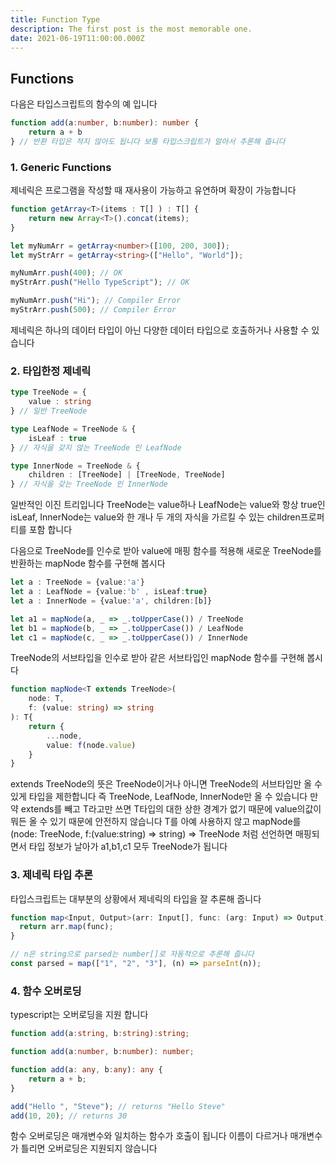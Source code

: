 ```yaml
---
title: Function Type
description: The first post is the most memorable one.
date: 2021-06-19T11:00:00.000Z
---
```



## Functions

다음은 타입스크립트의 함수의 예 입니다

```ts
function add(a:number, b:number): number {
    return a + b
} // 반환 타입은 적지 않아도 됩니다 보통 타입스크립트가 알아서 추론해 줍니다

```

### 1. Generic Functions

제네릭은 프로그램을 작성할 때 재사용이 가능하고 유연하며 확장이 가능합니다 

```ts
function getArray<T>(items : T[] ) : T[] {
    return new Array<T>().concat(items);
}

let myNumArr = getArray<number>([100, 200, 300]);
let myStrArr = getArray<string>(["Hello", "World"]);

myNumArr.push(400); // OK
myStrArr.push("Hello TypeScript"); // OK

myNumArr.push("Hi"); // Compiler Error
myStrArr.push(500); // Compiler Error
```

제네릭은 하나의 데이터 타입이 아닌 다양한 데이터 타입으로 호출하거나 사용할 수 있습니다 
 
 ### 2. 타입한정 제네릭

```ts
type TreeNode = {
    value : string
} // 일반 TreeNode

type LeafNode = TreeNode & {
    isLeaf : true
} // 자식을 갖지 않는 TreeNode 인 LeafNode

type InnerNode = TreeNode & {
    children : [TreeNode] | [TreeNode, TreeNode]
} // 자식을 갖는 TreeNode 인 InnerNode
```

일반적인 이진 트리입니다 TreeNode는 value하나 LeafNode는 value와 항상 true인 isLeaf, InnerNode는 value와 한 개나 두 개의 자식을 가르킬 수 있는 children프로퍼티를 포함 합니다

다음으로 TreeNode를 인수로 받아 value에 매핑 함수를 적용해 새로운 TreeNode를 반환하는 mapNode 함수를 구현해 봅시다

```ts
let a : TreeNode = {value:'a'}
let a : LeafNode = {value:'b' , isLeaf:true}
let a : InnerNode = {value:'a', children:[b]}

let a1 = mapNode(a, _ => _.toUpperCase()) / TreeNode
let b1 = mapNode(b, _ => _.toUpperCase()) / LeafNode
let c1 = mapNode(c, _ => _.toUpperCase()) / InnerNode
```

TreeNode의 서브타입을 인수로 받아 같은 서브타입인 mapNode 함수를 구현해 봅시다

```ts
function mapNode<T extends TreeNode>(
    node: T,
    f: (value: string) => string
): T{
    return {
        ...node,
        value: f(node.value)
    }
}
```

extends TreeNode의 뜻은 TreeNode이거나 아니면 TreeNode의 서브타입만 올 수 있게 타입을 제한합니다 즉 TreeNode, LeafNode, InnerNode만 올 수 있습니다
만약 extends를 빼고 T라고만 쓰면 T타입의 대한 상한 경계가 없기 때문에 value의값이 뭐든 올 수 있기 때문에 안전하지 않습니다 
T를 아예 사용하지 않고 mapNode를(node: TreeNode, f:(value:string) => string) => TreeNode 처럼 선언하면 매핑되면서 타입 정보가 날아가 a1,b1,c1 모두 TreeNode가 됩니다

### 3. 제네릭 타입 추론

타입스크립트는 대부분의 상황에서 제네릭의 타입을 잘 추론해 줍니다 

```ts
function map<Input, Output>(arr: Input[], func: (arg: Input) => Output): Output[] {
  return arr.map(func);
}

// n은 string으로 parsed는 number[]로 자동적으로 추론해 줍니다
const parsed = map(["1", "2", "3"], (n) => parseInt(n));
```

### 4. 함수 오버로딩

typescript는 오버로딩을 지원 합니다

```ts
function add(a:string, b:string):string;

function add(a:number, b:number): number;

function add(a: any, b:any): any {
    return a + b;
}

add("Hello ", "Steve"); // returns "Hello Steve" 
add(10, 20); // returns 30 
```

함수 오버로딩은 매개변수와 일치하는 함수가 호출이 됩니다 이름이 다르거나 매개변수가 틀리면 오버로딩은 지원되지 않습니다 



